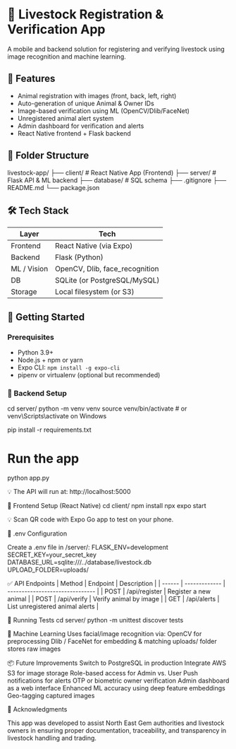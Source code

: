 # 🐄 Livestock Registration & Verification App

A mobile and backend solution for registering and verifying livestock using image recognition and machine learning.



## 📱 Features

- Animal registration with images (front, back, left, right)
- Auto-generation of unique Animal & Owner IDs
- Image-based verification using ML (OpenCV/Dlib/FaceNet)
- Unregistered animal alert system
- Admin dashboard for verification and alerts
- React Native frontend + Flask backend



## 🧱 Folder Structure

livestock-app/
├── client/ # React Native App (Frontend)
├── server/ # Flask API & ML backend
├── database/ # SQL schema
├── .gitignore
├── README.md
└── package.json




## 🛠 Tech Stack

| Layer         | Tech                          |
|---------------|-------------------------------|
| Frontend      | React Native (via Expo)       |
| Backend       | Flask (Python)                |
| ML / Vision   | OpenCV, Dlib, face_recognition|
| DB            | SQLite (or PostgreSQL/MySQL)  |
| Storage       | Local filesystem (or S3)      |



## 🚀 Getting Started

### Prerequisites

- Python 3.9+
- Node.js + npm or yarn
- Expo CLI: `npm install -g expo-cli`
- pipenv or virtualenv (optional but recommended)



### 🔧 Backend Setup


cd server/
python -m venv venv
source venv/bin/activate  # or venv\Scripts\activate on Windows

pip install -r requirements.txt

# Run the app
python app.py

💡 The API will run at: http://localhost:5000

📱 Frontend Setup (React Native)
cd client/
npm install
npx expo start


💡 Scan QR code with Expo Go app to test on your phone.


📂 .env Configuration

Create a .env file in /server/:
FLASK_ENV=development
SECRET_KEY=your_secret_key
DATABASE_URL=sqlite:///../database/livestock.db
UPLOAD_FOLDER=uploads/


✅ API Endpoints
| Method | Endpoint      | Description                     |
| ------ | ------------- | ------------------------------- |
| POST   | /api/register | Register a new animal           |
| POST   | /api/verify   | Verify animal by image          |
| GET    | /api/alerts   | List unregistered animal alerts |


🧪 Running Tests
cd server/
python -m unittest discover tests


🧠 Machine Learning
Uses facial/image recognition via:
OpenCV for preprocessing
Dlib / FaceNet for embedding & matching
uploads/ folder stores raw images


📦 Future Improvements
Switch to PostgreSQL in production
Integrate AWS S3 for image storage
Role-based access for Admin vs. User
Push notifications for alerts
OTP or biometric owner verification
Admin dashboard as a web interface
Enhanced ML accuracy using deep feature embeddings
Geo-tagging captured images


🙌 Acknowledgments

This app was developed to assist North East Gem authorities and livestock owners in ensuring proper documentation, traceability, and transparency in livestock handling and trading.